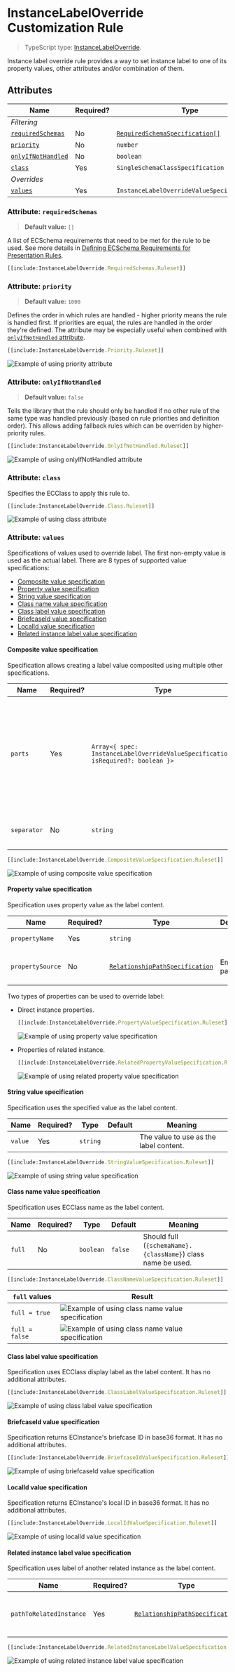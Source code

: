 # InstanceLabelOverride Customization Rule

> TypeScript type: [InstanceLabelOverride]($presentation-common).

Instance label override rule provides a way to set instance label to one of its property values, other attributes and/or combination of them.

## Attributes

| Name                                              | Required? | Type                                                                 | Default |
| ------------------------------------------------- | --------- | -------------------------------------------------------------------- | ------- |
| *Filtering*                                       |
| [`requiredSchemas`](#attribute-requiredschemas)   | No        | [`RequiredSchemaSpecification[]`](../Advanced/SchemaRequirements.md) | `[]`    |
| [`priority`](#attribute-priority)                 | No        | `number`                                                             | `1000`  |
| [`onlyIfNotHandled`](#attribute-onlyifnothandled) | No        | `boolean`                                                            | `false` |
| [`class`](#attribute-class)                       | Yes       | `SingleSchemaClassSpecification`                                     |         |
| *Overrides*                                       |
| [`values`](#attribute-values)                     | Yes       | `InstanceLabelOverrideValueSpecification[]`                          |         |

### Attribute: `requiredSchemas`

> **Default value:** `[]`
>
A list of ECSchema requirements that need to be met for the rule to be used. See more details in [Defining ECSchema Requirements for Presentation Rules](../Advanced/SchemaRequirements.md).

```ts
[[include:InstanceLabelOverride.RequiredSchemas.Ruleset]]
```

### Attribute: `priority`

> **Default value:** `1000`

Defines the order in which rules are handled - higher priority means the rule is handled first. If priorities are equal, the rules are handled in the order they're defined. The attribute may be especially useful when combined with [`onlyIfNotHandled` attribute](#attribute-onlyifnothandled).

```ts
[[include:InstanceLabelOverride.Priority.Ruleset]]
```

![Example of using priority attribute](./media/instancelabeloverride-priority-attribute.png)

### Attribute: `onlyIfNotHandled`

> **Default value:** `false`

Tells the library that the rule should only be handled if no other rule of the same type was handled previously (based on rule priorities and definition order). This allows adding fallback rules which can be overriden by higher-priority rules.

```ts
[[include:InstanceLabelOverride.OnlyIfNotHandled.Ruleset]]
```

![Example of using onlyIfNotHandled attribute](./media/instancelabeloverride-onlyifnothandled-attribute.png)

### Attribute: `class`

Specifies the ECClass to apply this rule to.

```ts
[[include:InstanceLabelOverride.Class.Ruleset]]
```

![Example of using class attribute](./media/instancelabeloverride-class-attribute.png)

### Attribute: `values`

Specifications of values used to override label. The first non-empty value is used as the actual label. There are 8 types of supported value specifications:

- [Composite value specification](#composite-value-specification)
- [Property value specification](#property-value-specification)
- [String value specification](#string-value-specification)
- [Class name value specification](#class-name-value-specification)
- [Class label value specification](#class-label-value-specification)
- [BriefcaseId value specification](#briefcaseid-value-specification)
- [LocalId value specification](#localid-value-specification)
- [Related instance label value specification](#related-instance-label-value-specification)

#### Composite value specification

Specification allows creating a label value composited using multiple other specifications.

| Name        | Required? | Type                                                                             | Default         | Meaning                                                                                                                                               |
| ----------- | --------- | -------------------------------------------------------------------------------- | --------------- | ----------------------------------------------------------------------------------------------------------------------------------------------------- |
| `parts`     | Yes       | `Array<{ spec: InstanceLabelOverrideValueSpecification; isRequired?: boolean }>` |                 | Parts of the value. If any of the parts with `isRequired` flag evaluate to an empty string, the result of this specification is also an empty string. |
| `separator` | No        | `string`                                                                         | Space character | Separator to use when joining the parts.                                                                                                              |

```ts
[[include:InstanceLabelOverride.CompositeValueSpecification.Ruleset]]
```

![Example of using composite value specification](./media/instancelabeloverride-composite-value.png)

#### Property value specification

Specification uses property value as the label content.

| Name             | Required? | Type                                                                                | Default    | Meaning                                                                                                                                                 |
| ---------------- | --------- | ----------------------------------------------------------------------------------- | ---------- | ------------------------------------------------------------------------------------------------------------------------------------------------------- |
| `propertyName`   | Yes       | `string`                                                                            |            | Name of the property whose value should be used.                                                                                                        |
| `propertySource` | No        | [`RelationshipPathSpecification`](../Common-Rules/RelationshipPathSpecification.md) | Empty path | [Specification of the relationship path](../Common-Rules/RelationshipPathSpecification.md) from `InstanceLabelOverride.class` to class of the property. |

Two types of properties can be used to override label:

- Direct instance properties.

  ```ts
  [[include:InstanceLabelOverride.PropertyValueSpecification.Ruleset]]
  ```

  ![Example of using property value specification](./media/instancelabeloverride-property-value.png)

- Properties of related instance.

  ```ts
  [[include:InstanceLabelOverride.RelatedPropertyValueSpecification.Ruleset]]
  ```

  ![Example of using related property value specification](./media/instancelabeloverride-related-property-value.png)

#### String value specification

Specification uses the specified value as the label content.

| Name    | Required? | Type     | Default | Meaning                                |
| ------- | --------- | -------- | ------- | -------------------------------------- |
| `value` | Yes       | `string` |         | The value to use as the label content. |

```ts
[[include:InstanceLabelOverride.StringValueSpecification.Ruleset]]
```

![Example of using string value specification](./media/instancelabeloverride-string-value.png)

#### Class name value specification

Specification uses ECClass name as the label content.

| Name   | Required? | Type      | Default | Meaning                                                      |
| ------ | --------- | --------- | ------- | ------------------------------------------------------------ |
| `full` | No        | `boolean` | `false` | Should full (`{schemaName}.{className}`) class name be used. |

```ts
[[include:InstanceLabelOverride.ClassNameValueSpecification.Ruleset]]
```

| `full` values    | Result                                                                                                     |
| ---------------- | ---------------------------------------------------------------------------------------------------------- |
| `full = true`    | ![Example of using class name value specification](./media/instancelabeloverride-classname-full-value.png) |
| `full = false`   | ![Example of using class name value specification](./media/instancelabeloverride-classname-value.png)      |

#### Class label value specification

Specification uses ECClass display label as the label content. It has no additional attributes.

```ts
[[include:InstanceLabelOverride.ClassLabelValueSpecification.Ruleset]]
```

![Example of using class label value specification](./media/instancelabeloverride-classlabel-value.png)

#### BriefcaseId value specification

Specification returns ECInstance's briefcase ID in base36 format. It has no additional attributes.

```ts
[[include:InstanceLabelOverride.BriefcaseIdValueSpecification.Ruleset]]
```

![Example of using briefcaseId value specification](./media/instancelabeloverride-briefcaseid-value.png)

#### LocalId value specification

Specification returns ECInstance's local ID in base36 format. It has no additional attributes.

```ts
[[include:InstanceLabelOverride.LocalIdValueSpecification.Ruleset]]
```

![Example of using localId value specification](./media/instancelabeloverride-localid-value.png)

#### Related instance label value specification

Specification uses label of another related instance as the label content.

| Name                    | Required? | Type                                                                                | Default | Meaning                                                                                                                                                         |
| ----------------------- | --------- | ----------------------------------------------------------------------------------- | ------- | --------------------------------------------------------------------------------------------------------------------------------------------------------------- |
| `pathToRelatedInstance` | Yes       | [`RelationshipPathSpecification`](../Common-Rules/RelationshipPathSpecification.md) |         | [Specification of the relationship path](../Common-Rules/RelationshipPathSpecification.md) from `InstanceLabelOverride.class` to class of the related instance. |

```ts
[[include:InstanceLabelOverride.RelatedInstanceLabelValueSpecification.Ruleset]]
```

![Example of using related instance label value specification](./media/instancelabeloverride-relatedinstancelabel-value.png)
